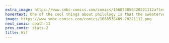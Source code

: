 ```yaml
---
extra_image: https://www.smbc-comics.com/comics/166853856420221112after.png
hovertext: One of the cool things about philology is that the sweatervest is only awarded upon completion of a terminal degree.
image: https://www.smbc-comics.com/comics/1668538489-20221112.png
next_comic: death-11
prev_comic: stats-2
title: Wif
---
```


